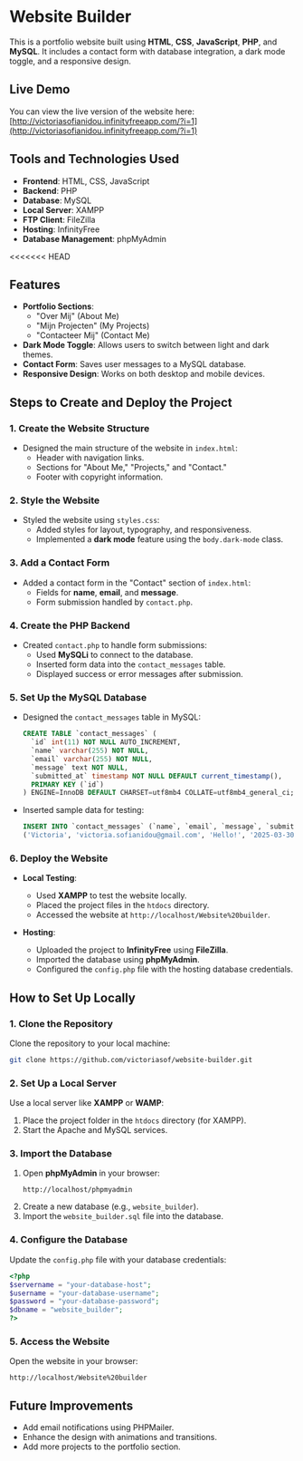 # Website Builder

This is a portfolio website built using **HTML**, **CSS**, **JavaScript**, **PHP**, and **MySQL**. It includes a contact form with database integration, a dark mode toggle, and a responsive design.


## Live Demo
You can view the live version of the website here:  
[http://victoriasofianidou.infinityfreeapp.com/?i=1](http://victoriasofianidou.infinityfreeapp.com/?i=1)


## Tools and Technologies Used
- **Frontend**: HTML, CSS, JavaScript
- **Backend**: PHP
- **Database**: MySQL
- **Local Server**: XAMPP
- **FTP Client**: FileZilla
- **Hosting**: InfinityFree
- **Database Management**: phpMyAdmin

<<<<<<< HEAD


## Features
- **Portfolio Sections**:
  - "Over Mij" (About Me)
  - "Mijn Projecten" (My Projects)
  - "Contacteer Mij" (Contact Me)
- **Dark Mode Toggle**: Allows users to switch between light and dark themes.
- **Contact Form**: Saves user messages to a MySQL database.
- **Responsive Design**: Works on both desktop and mobile devices.


## Steps to Create and Deploy the Project

### 1. Create the Website Structure
- Designed the main structure of the website in `index.html`:
  - Header with navigation links.
  - Sections for "About Me," "Projects," and "Contact."
  - Footer with copyright information.

### 2. Style the Website
- Styled the website using `styles.css`:
  - Added styles for layout, typography, and responsiveness.
  - Implemented a **dark mode** feature using the `body.dark-mode` class.

### 3. Add a Contact Form
- Added a contact form in the "Contact" section of `index.html`:
  - Fields for **name**, **email**, and **message**.
  - Form submission handled by `contact.php`.

### 4. Create the PHP Backend
- Created `contact.php` to handle form submissions:
  - Used **MySQLi** to connect to the database.
  - Inserted form data into the `contact_messages` table.
  - Displayed success or error messages after submission.

### 5. Set Up the MySQL Database
- Designed the `contact_messages` table in MySQL:
  ```sql
  CREATE TABLE `contact_messages` (
    `id` int(11) NOT NULL AUTO_INCREMENT,
    `name` varchar(255) NOT NULL,
    `email` varchar(255) NOT NULL,
    `message` text NOT NULL,
    `submitted_at` timestamp NOT NULL DEFAULT current_timestamp(),
    PRIMARY KEY (`id`)
  ) ENGINE=InnoDB DEFAULT CHARSET=utf8mb4 COLLATE=utf8mb4_general_ci;
  ```

- Inserted sample data for testing:
  ```sql
  INSERT INTO `contact_messages` (`name`, `email`, `message`, `submitted_at`) VALUES
  ('Victoria', 'victoria.sofianidou@gmail.com', 'Hello!', '2025-03-30 20:17:41');
  ```

### 6. Deploy the Website
- **Local Testing**:
  - Used **XAMPP** to test the website locally.
  - Placed the project files in the `htdocs` directory.
  - Accessed the website at `http://localhost/Website%20builder`.

- **Hosting**:
  - Uploaded the project to **InfinityFree** using **FileZilla**.
  - Imported the database using **phpMyAdmin**.
  - Configured the `config.php` file with the hosting database credentials.


## How to Set Up Locally

### 1. Clone the Repository
Clone the repository to your local machine:
```bash
git clone https://github.com/victoriasof/website-builder.git
```

### 2. Set Up a Local Server
Use a local server like **XAMPP** or **WAMP**:
1. Place the project folder in the `htdocs` directory (for XAMPP).
2. Start the Apache and MySQL services.

### 3. Import the Database
1. Open **phpMyAdmin** in your browser:
   ```
   http://localhost/phpmyadmin
   ```
2. Create a new database (e.g., `website_builder`).
3. Import the `website_builder.sql` file into the database.

### 4. Configure the Database
Update the `config.php` file with your database credentials:
```php
<?php
$servername = "your-database-host";
$username = "your-database-username";
$password = "your-database-password";
$dbname = "website_builder";
?>
```

### 5. Access the Website
Open the website in your browser:
```
http://localhost/Website%20builder
```



## Future Improvements
- Add email notifications using PHPMailer.
- Enhance the design with animations and transitions.
- Add more projects to the portfolio section.




